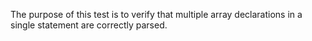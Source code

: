 The purpose of this test is to verify that multiple array declarations in a single statement are correctly parsed.